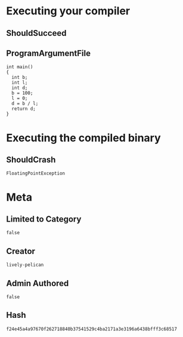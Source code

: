 # Executing your compiler

## ShouldSucceed

## ProgramArgumentFile

```
int main()
{
  int b;
  int l;
  int d;
  b = 100;
  l = 0;
  d = b / l;
  return d;
}
```

# Executing the compiled binary

## ShouldCrash

```
FloatingPointException
```

# Meta

## Limited to Category

```
false
```

## Creator

```
lively-pelican
```

## Admin Authored

```
false
```

## Hash

```
f24e45a4a97670f262718840b37541529c4ba2171a3e3196a6438bfff3c68517
```
